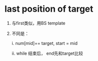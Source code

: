 # last position of target

1. 与first类似，用BS template
2. 不同是：

    i. num\[mid\]== target, start = mid

    ii. while 结束后， end先和target比较

